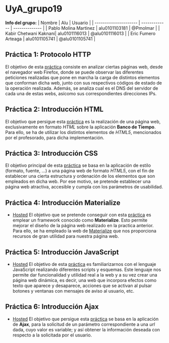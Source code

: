 # UyA_grupo19

**Info del grupo:**
| Nombre                | Alu           | Usuario        |
| --------------------- | ------------- | -------------- |
| Pablo Molina Martinez | alu0101103181 | @Pmolmar       |
| Kabir Chetwani Kaknani| alu0101116013 | @alu0101116013 |
| Eric Fumero Arteaga   | alu0101105741 | @alu0101105741 |

## Práctica 1: Protocolo HTTP
El objetivo de esta [práctica](P1/Informe_HTTP.md) consiste en analizar ciertas páginas web, desde el navegador web Firefox, donde se puede observar las diferentes peticiones realizadas que pone en marcha la carga de distintos elementos que conforman dicha web, junto con sus respectivos códigos de estado de la operación realizada. Además, se analiza cual es el DNS del servidor de cada una de estas webs, asícomo sus correspondientes direcciones IPs.

## Práctica 2: Introducción HTML
El objetivo que persigue esta [práctica](P2/Informe_HTML.md) es la realización de una página web, exclusivamente en formato *HTML* sobre la aplicación **Banco de Tiempo**. Para ello, se ha de utilizar los distintos elementos de *HTML5*, mencionados por el profesorado, para dicha implementación.

## Práctica 3: Introducción CSS
El objetivo principal de esta [práctica](P3/Informe_CSS.md) se basa en la aplicación de estilo (formato, fuente, ...) a una página web de formato *HTML5*, con el fin de establecer una cierta estructura y ordenación de los elementos que son empleados en dicha web. Por ese motivo, se pretende establecer una página web atractiva, accesible y cumpla con los parámetros de usabilidad.

## Práctica 4: Introducción Materialize
- [Hosted](https://WebMaterialize--pmolmar.repl.co)
El objetivo que se pretende conseguir con esta [práctica](P4/Informe_Materialize.md) es emplear un framework conocido como **Materialize**. Esto permite mejorar el diseño de la página web realizado en la practica anterior. Para ello, se ha empleado la web de [Materialize](http://materializecss.com) que nos proporciona recursos de gran utilidad para nuestra página web.

## Práctica 5: Introducción JavaScript
- [Hosted](https://JS--pmolmar.repl.co)
El objetivo de esta [práctica](P5/Informe_JavaScript.md) es familiarizarnos con el lenguaje JavaScript realizando diferentes scripts y esquemas. Este lenguaje nos permite dar funcionalidad y utilidad real a la web y a su vez crear una página web dinámica, es decir, una web que incorpora efectos como texto que aparece y desaparece, acciones que se activan al pulsar botones y ventanas con mensajes de aviso al usuario, etc.

## Práctica 6: Introducción Ajax
- [Hosted](https://Ajax--pmolmar.repl.co)
El objetivo que persigue esta [práctica](P6/Informe_Ajax.md) se basa en la aplicación de **Ajax**, para la solicitud de un parámetro correspondiente a una *url* dada, cuyo valor es variable; y así obtener la información deseada con respecto a la solicitada por el usuario.


